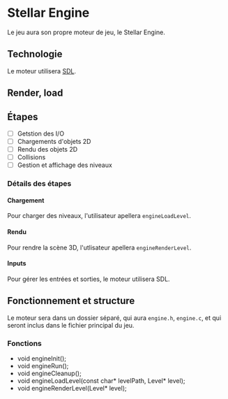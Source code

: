 
# Stellar Engine

Le jeu aura son propre moteur de jeu, le Stellar Engine. 

## Technologie

Le moteur utilisera [SDL](https://libsdl.com).

## Render, load 

## Étapes
- [ ] Getstion des I/O
- [ ] Chargements d'objets 2D
- [ ] Rendu des objets 2D
- [ ] Collisions
- [ ] Gestion et affichage des niveaux

### Détails des étapes

#### Chargement

Pour charger des niveaux, l'utilisateur apellera `engineLoadLevel`.

#### Rendu

Pour rendre la scène 3D, l'utlisateur apellera `engineRenderLevel`.

#### Inputs

Pour gérer les entrées et sorties, le moteur utilisera SDL.

## Fonctionnement et structure

Le moteur sera dans un dossier séparé, qui aura `engine.h`, `engine.c`, et qui seront inclus dans le fichier principal du jeu.

### Fonctions

- void engineInit();
- void engineRun();
- void engineCleanup();
- void engineLoadLevel(const char* levelPath, Level* level);
- void engineRenderLevel(Level* level);

